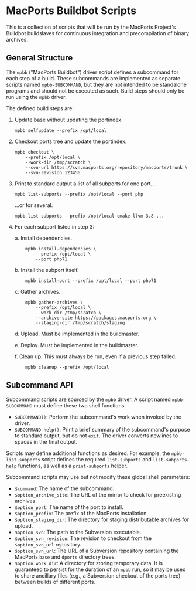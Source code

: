 # MacPorts Buildbot Scripts #

This is a collection of scripts that will be run by the MacPorts
Project's Buildbot buildslaves for continuous integration and
precompilation of binary archives.


## General Structure ##

The `mpbb` ("MacPorts Buildbot") driver script defines a subcommand for
each step of a build. These subcommands are implemented as separate
scripts named `mpbb-SUBCOMMAND`, but they are not intended to be
standalone programs and should not be executed as such. Build steps
should only be run using the `mpbb` driver.

The defined build steps are:

1.  Update base without updating the portindex.

        mpbb selfupdate --prefix /opt/local

2.  Checkout ports tree and update the portindex.

        mpbb checkout \
            --prefix /opt/local \
            --work-dir /tmp/scratch \
            --svn-url https://svn.macports.org/repository/macports/trunk \
            --svn-revision 123456

3.  Print to standard output a list of all subports for one port...

        mpbb list-subports --prefix /opt/local --port php

    ...or for several.

        mpbb list-subports --prefix /opt/local cmake llvm-3.8 ...

4.  For each subport listed in step 3:

    a.  Install dependencies.

            mpbb install-dependencies \
                --prefix /opt/local \
                --port php71

    b.  Install the subport itself.

            mpbb install-port --prefix /opt/local --port php71

    c.  Gather archives.

            mpbb gather-archives \
                --prefix /opt/local \
                --work-dir /tmp/scratch \
                --archive-site https://packages.macports.org \
                --staging-dir /tmp/scratch/staging

    d.  Upload. Must be implemented in the buildmaster.

    e.  Deploy. Must be implemented in the buildmaster.

    f.  Clean up. This must always be run, even if a previous step
        failed.

            mpbb cleanup --prefix /opt/local


## Subcommand API ##

Subcommand scripts are sourced by the `mpbb` driver. A script named
`mpbb-SUBCOMMAND` must define these two shell functions:

-   `SUBCOMMAND()`:
      Perform the subcommand's work when invoked by the driver.
-   `SUBCOMMAND-help()`:
      Print a brief summary of the subcommand's purpose to standard
      output, but do not `exit`. The driver converts newlines to spaces
      in the final output.

Scripts may define additional functions as desired. For example, the
`mpbb-list-subports` script defines the required `list-subports` and
`list-subports-help` functions, as well as a `print-subports` helper.

Subcommand scripts may use but not modify these global shell parameters:

-   `$command`:
      The name of the subcommand.
-   `$option_archive_site`:
      The URL of the mirror to check for preexisting archives.
-   `$option_port`:
      The name of the port to install.
-   `$option_prefix`:
      The prefix of the MacPorts installation.
-   `$option_staging_dir`:
      The directory for staging distributable archives for upload.
-   `$option_svn`:
      The path to the Subversion executable.
-   `$option_svn_revision`:
      The revision to checkout from the `$option_svn_url` repository.
-   `$option_svn_url`:
      The URL of a Subversion repository containing the MacPorts `base`
      and `dports` directory trees.
-   `$option_work_dir`:
      A directory for storing temporary data. It is guaranteed to
      persist for the duration of an `mpbb` run, so it may be used to
      share ancillary files (e.g., a Subversion checkout of the ports
      tree) between builds of different ports.
